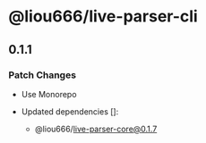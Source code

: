 # @liou666/live-parser-cli

## 0.1.1

### Patch Changes

- Use Monorepo

- Updated dependencies []:
  - @liou666/live-parser-core@0.1.7
